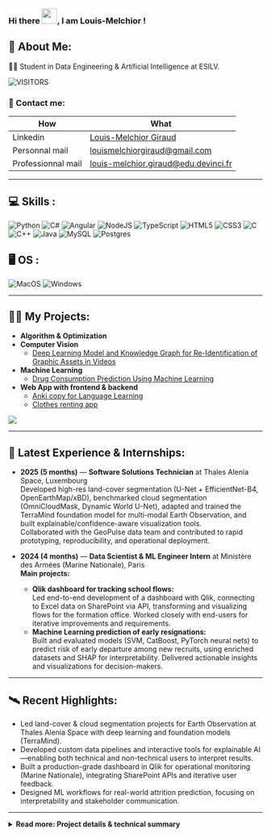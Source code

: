 ### Hi there <img src="https://raw.githubusercontent.com/MartinHeinz/MartinHeinz/master/wave.gif" width="30px">, I am Louis-Melchior !

<h2>💫 About Me:</h2>

👨‍🎓 Student in Data Engineering & Artificial Intelligence at ESILV.

![VISITORS](https://komarev.com/ghpvc/?username=Bluebloodfr&path=global&label=VISITORS)

<h3>🔗 Contact me:</h3>

| How               | What                                                                 |
|-------------------|----------------------------------------------------------------------|
| Linkedin          | [Louis-Melchior Giraud](https://www.linkedin.com/in/louis-melchior-giraud/) |
| Personnal mail    | louismelchiorgiraud@gmail.com                                        |
| Professionnal mail| louis-melchior.giraud@edu.devinci.fr                                 |

---

<h2>💻 Skills :</h2>

![Python](https://img.shields.io/badge/python-3670A0?style=for-the-badge&logo=python&logoColor=ffdd54)
![C#](https://img.shields.io/badge/c%23-%23239120.svg?style=for-the-badge&logo=c-sharp&logoColor=white)
![Angular](https://img.shields.io/badge/angular-%23DD0031.svg?style=for-the-badge&logo=angular&logoColor=white)
![NodeJS](https://img.shields.io/badge/node.js-6DA55F?style=for-the-badge&logo=node.js&logoColor=white)
![TypeScript](https://img.shields.io/badge/typescript-%23007ACC.svg?style=for-the-badge&logo=typescript&logoColor=white)
![HTML5](https://img.shields.io/badge/html5-%23E34F26.svg?style=for-the-badge&logo=html5&logoColor=white)
![CSS3](https://img.shields.io/badge/css3-%231572B6.svg?style=for-the-badge&logo=css3&logoColor=white)
![C](https://img.shields.io/badge/c-%2300599C.svg?style=for-the-badge&logo=c&logoColor=white)
![C++](https://img.shields.io/badge/c++-%2300599C.svg?style=for-the-badge&logo=c%2B%2B&logoColor=white)
![Java](https://img.shields.io/badge/Java-ED8B00?style=for-the-badge&logo=java&logoColor=white)
![MySQL](https://img.shields.io/badge/mysql-%2300f.svg?style=for-the-badge&logo=mysql&logoColor=white)
![Postgres](https://img.shields.io/badge/postgres-%23316192.svg?style=for-the-badge&logo=postgresql&logoColor=white)

<h2>🖥️ OS :</h2>

![MacOS](https://img.shields.io/badge/mac%20os-000000?style=for-the-badge&logo=macos&logoColor=F0F0F0)
![Windows](https://img.shields.io/badge/Windows-0078D6?style=for-the-badge&logo=windows&logoColor=white)

---

<h2>👨‍💻 My Projects:</h2>

- <b>Algorithm & Optimization</b>
- <b>Computer Vision</b>
  - [Deep Learning Model and Knowledge Graph for Re-Identification of Graphic Assets in Videos](https://github.com/Bluebloodfr/Python_for_DA)
- <b>Machine Learning</b>
  - [Drug Consumption Prediction Using Machine Learning](https://github.com/Bluebloodfr/Deep_Learning_4_ReId/tree/main)
- <b>Web App with frontend & backend</b>
  - [Anki copy for Language Learning](https://github.com/Bluebloodfr/Node_Project)
  - [Clothes renting app](https://github.com/Bluebloodfr/Clothes_Renting)

![](https://github-readme-stats.vercel.app/api/top-langs/?username=Bluebloodfr&theme=dark&hide_border=true&include_all_commits=true&count_private=true&layout=compact)

---

<h2>🚀 Latest Experience & Internships:</h2>

- <b>2025 (5 months)</b> — <b>Software Solutions Technician</b> at Thales Alenia Space, Luxembourg  
  Developed high-res land-cover segmentation (U-Net + EfficientNet-B4, OpenEarthMap/xBD), benchmarked cloud segmentation (OmniCloudMask, Dynamic World U-Net), adapted and trained the TerraMind foundation model for multi-modal Earth Observation, and built explainable/confidence-aware visualization tools.  
  Collaborated with the GeoPulse data team and contributed to rapid prototyping, reproducibility, and operational deployment.

- <b>2024 (4 months)</b> — <b>Data Scientist & ML Engineer Intern</b> at Ministère des Armées (Marine Nationale), Paris  
  **Main projects:**  
  - **Qlik dashboard for tracking school flows:**  
    Led end-to-end development of a dashboard with Qlik, connecting to Excel data on SharePoint via API, transforming and visualizing flows for the formation office. Worked closely with end-users for iterative improvements and requirements.  
  - **Machine Learning prediction of early resignations:**  
    Built and evaluated models (SVM, CatBoost, PyTorch neural nets) to predict risk of early departure among new recruits, using enriched datasets and SHAP for interpretability. Delivered actionable insights and visualizations for decision-makers.

---

<h2>🛰️ Recent Highlights:</h2>

- Led land-cover & cloud segmentation projects for Earth Observation at Thales Alenia Space with deep learning and foundation models (TerraMind).
- Developed custom data pipelines and interactive tools for explainable AI—enabling both technical and non-technical users to interpret results.
- Built a production-grade dashboard in Qlik for operational monitoring (Marine Nationale), integrating SharePoint APIs and iterative user feedback.
- Designed ML workflows for real-world attrition prediction, focusing on interpretability and stakeholder communication.

---

<details>
  <summary><b>Read more: Project details & technical summary</b></summary>

#### Thales Alenia Space Luxembourg, 2025

- Developed a high-res land-cover segmentation prototype (U-Net + EfficientNet-B4, OpenEarthMap/xBD datasets), focusing on reproducibility and explainability.
- Benchmarked state-of-the-art cloud segmentation (OmniCloudMask, Dynamic World U-Net) on Sentinel-2/Landsat.
- Adapted and trained the TerraMind foundation model on 12-band Sentinel-2 imagery for LULC segmentation; set up YAML-based config and custom preprocessing.
- Created confidence/uncertainty visualizations for decision support.
- Collaborated with GeoPulse team, emphasizing iterability, interpretability, and rapid prototyping.
- Operational needs addressed: high-res mapping, reliable cloud-masking, foundation models for generalization, and explainability for end-users.
- Used: PyTorch Lightning, GDAL, rasterio, Label Studio, matplotlib, ipywidgets, Docker, poetry.lock.

#### Ministère des Armées (Marine Nationale), Paris, 2024

- **Qlik Dashboard Project:**  
  - Connected and transformed Excel data from SharePoint with Qlik’s SharePoint API connector.
  - Designed and iteratively improved visualizations for school flow tracking, in weekly collaboration with end users.
  - Managed project autonomy, user interactions, and requirements adaptation.

- **Machine Learning for Attrition Prediction:**  
  - Enriched datasets with spatial and demographic features.
  - Trained and compared SVM, CatBoost, and PyTorch neural networks for early resignation prediction.
  - Used SHAP values for model interpretability, and presented clear actionable visualizations to business leads.
  - Project validated and continued post-internship for operational impact.

</details>
